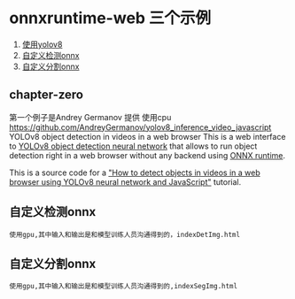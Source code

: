  

#  onnxruntime-web 三个示例

1. [使用yolov8 ](#chapter-zero)
2. [自定义检测onnx](#chapter-one)
3. [自定义分割onnx](#chapter-two)


## chapter-zero
 第一个例子是Andrey Germanov 提供 使用cpu
 https://github.com/AndreyGermanov/yolov8_inference_video_javascript   
 YOLOv8 object detection in videos in a web browser
 This is a web interface to [YOLOv8 object detection neural network](https://ultralytics.com/yolov8) that allows to run object detection right in a web browser without any backend using [ONNX runtime](https://onnxruntime.ai/).

 This is a source code for a ["How to detect objects in videos in a web browser using YOLOv8 neural network and JavaScript"](https://dev.to/andreygermanov/how-to-detect-objects-in-videos-in-a-web-browser-using-yolov8-neural-network-and-javascript-lfb) tutorial.

## 自定义检测onnx
    使用gpu,其中输入和输出是和模型训练人员沟通得到的，indexDetImg.html
## 自定义分割onnx
    使用gpu,其中输入和输出是和模型训练人员沟通得到的,indexSegImg.html

